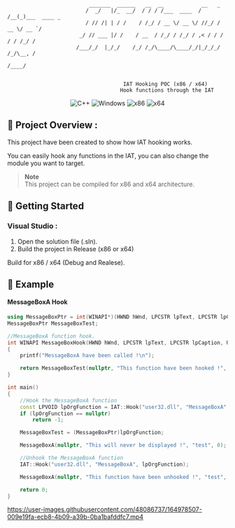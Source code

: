 ```
                          _______  ______   __  __            __   _            
                         /  _/   |/_  __/  / / / /___  ____  / /__(_)___  ____ _ 
                         / // /| | / /    / /_/ / __ \/ __ \/ //_/ / __ \/ __ `/
                       _/ // ___ |/ /    / __  / /_/ / /_/ / ,< / / / / / /_/ / 
                      /___/_/  |_/_/    /_/ /_/\____/\____/_/|_/_/_/ /_/\__, /
                                                                       /____/ 
                                                                          
                                                                          
                                     IAT Hooking POC (x86 / x64)
                                    Hook functions through the IAT
```
<p align="center">
    <img src="https://img.shields.io/badge/language-C%2B%2B-%23f34b7d.svg?style=for-the-badge&logo=appveyor" alt="C++">
    <img src="https://img.shields.io/badge/platform-Windows-0078d7.svg?style=for-the-badge&logo=appveyor" alt="Windows">
    <img src="https://img.shields.io/badge/arch-x86-red.svg?style=for-the-badge&logo=appveyor" alt="x86">
    <img src="https://img.shields.io/badge/arch-x64-green.svg?style=for-the-badge&logo=appveyor" alt="x64">
</p>

## :open_book: Project Overview :

This project have been created to show how IAT hooking works. 

You can easily hook any functions in the IAT, you can also change the module you want to target.

> **Note** <br>
> This project can be compiled for x86 and x64 architecture.

## :rocket: Getting Started

### Visual Studio :

1. Open the solution file (.sln).
2. Build the project in Release (x86 or x64)

Build for x86 / x64 (Debug and Realese).

## :test_tube: Example

#### MessageBoxA Hook

```cpp
using MessageBoxPtr = int(WINAPI*)(HWND hWnd, LPCSTR lpText, LPCSTR lpCaption, UINT uType);
MessageBoxPtr MessageBoxTest;

//MessageBoxA function hook.
int WINAPI MessageBoxHook(HWND hWnd, LPCSTR lpText, LPCSTR lpCaption, UINT uType)
{
	printf("MessageBoxA have been called !\n");

	return MessageBoxTest(nullptr, "This function have been hooked !", "test", 0);
}

int main()
{
	//Hook the MessageBoxA function
	const LPVOID lpOrgFunction = IAT::Hook("user32.dll", "MessageBoxA", &MessageBoxHook);
	if (lpOrgFunction == nullptr)
		return -1;

	MessageBoxTest = (MessageBoxPtr)lpOrgFunction;

	MessageBoxA(nullptr, "This will never be displayed !", "test", 0);

	//Unhook the MessageBoxA function
	IAT::Hook("user32.dll", "MessageBoxA", lpOrgFunction);

	MessageBoxA(nullptr, "This function have been unhooked !", "test", 0);

	return 0;
}
```

https://user-images.githubusercontent.com/48086737/164978507-009e19fa-ecb8-4b09-a39b-0ba1bafddfc7.mp4
